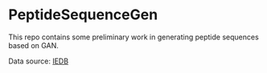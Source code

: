 # PeptideSequenceGen
This repo contains some preliminary work in generating peptide sequences based on GAN.

Data source: [IEDB](http://www.iedb.org/result_v3.php)

